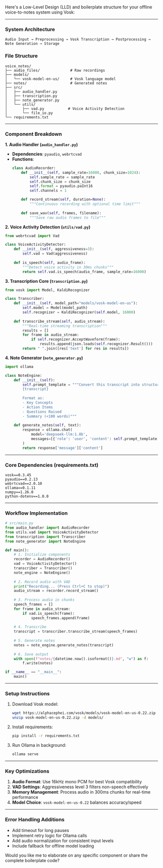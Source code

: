 Here's a Low-Level Design (LLD) and boilerplate structure for your offline voice-to-notes system using Vosk:

---

### **System Architecture**
```
Audio Input → Preprocessing → Vosk Transcription → Postprocessing → Note Generation → Storage
```

### **File Structure**
```
voice_notes/
├── audio_files/              # Raw recordings
├── models/
│   └── vosk-model-en-us/     # Vosk language model
├── notes/                    # Generated notes
├── src/
│   ├── audio_handler.py
│   ├── transcription.py
│   ├── note_generator.py
│   └── utils/
│       ├── vad.py           # Voice Activity Detection
│       └── file_io.py
└── requirements.txt
```

---

### **Component Breakdown**

**1. Audio Handler (`audio_handler.py`)**
- **Dependencies**: `pyaudio`, `webrtcvad`
- **Functions**:
  ```python
  class AudioRecorder:
      def __init__(self, sample_rate=16000, chunk_size=1024):
          self.sample_rate = sample_rate
          self.chunk_size = chunk_size
          self.format = pyaudio.paInt16
          self.channels = 1

      def record_stream(self, duration=None):
          """Continuous recording with optional time limit"""
          
      def save_wav(self, frames, filename):
          """Save raw audio frames to file"""
  ```

**2. Voice Activity Detection (`utils/vad.py`)**
```python
from webrtcvad import Vad

class VoiceActivityDetector:
    def __init__(self, aggressiveness=3):
        self.vad = Vad(aggressiveness)
    
    def is_speech(self, audio_frame):
        """Detect voice activity in 30ms chunks"""
        return self.vad.is_speech(audio_frame, sample_rate=16000)
```

**3. Transcription Core (`transcription.py`)**
```python
from vosk import Model, KaldiRecognizer

class Transcriber:
    def __init__(self, model_path="models/vosk-model-en-us"):
        self.model = Model(model_path)
        self.recognizer = KaldiRecognizer(self.model, 16000)
    
    def transcribe_stream(self, audio_stream):
        """Real-time streaming transcription"""
        results = []
        for frame in audio_stream:
            if self.recognizer.AcceptWaveform(frame):
                results.append(json.loads(self.recognizer.Result()))
        return " ".join([res['text'] for res in results])
```

**4. Note Generator (`note_generator.py`)**
```python
import ollama

class NoteEngine:
    def __init__(self):
        self.prompt_template = """Convert this transcript into structured notes:
        {transcript}
        
        Format as:
        - Key Concepts
        - Action Items
        - Questions Raised
        - Summary (<100 words)"""
    
    def generate_notes(self, text):
        response = ollama.chat(
            model='deepseek-llm:1.8b',
            messages=[{'role': 'user', 'content': self.prompt_template.format(transcript=text)}]
        )
        return response['message']['content']
```

---

### **Core Dependencies (requirements.txt)**
```
vosk==0.3.45
pyaudio==0.2.13
webrtcvad==2.0.10
ollama==0.1.11
numpy==1.26.0
python-dotenv==1.0.0
```

---

### **Workflow Implementation**
```python
# src/main.py
from audio_handler import AudioRecorder
from utils.vad import VoiceActivityDetector
from transcription import Transcriber
from note_generator import NoteEngine

def main():
    # 1. Initialize components
    recorder = AudioRecorder()
    vad = VoiceActivityDetector()
    transcriber = Transcriber()
    note_engine = NoteEngine()
    
    # 2. Record audio with VAD
    print("Recording... (Press Ctrl+C to stop)")
    audio_stream = recorder.record_stream()
    
    # 3. Process audio in chunks
    speech_frames = []
    for frame in audio_stream:
        if vad.is_speech(frame):
            speech_frames.append(frame)
    
    # 4. Transcribe
    transcript = transcriber.transcribe_stream(speech_frames)
    
    # 5. Generate notes
    notes = note_engine.generate_notes(transcript)
    
    # 6. Save output
    with open(f"notes/{datetime.now().isoformat()}.md", "w") as f:
        f.write(notes)

if __name__ == "__main__":
    main()
```

---

### **Setup Instructions**
1. Download Vosk model:
   ```bash
   wget https://alphacephei.com/vosk/models/vosk-model-en-us-0.22.zip
   unzip vosk-model-en-us-0.22.zip -d models/
   ```
   
2. Install requirements:
   ```bash
   pip install -r requirements.txt
   ```

3. Run Ollama in background:
   ```bash
   ollama serve
   ```

---

### **Key Optimizations**
1. **Audio Format**: Use 16kHz mono PCM for best Vosk compatibility
2. **VAD Settings**: Aggressiveness level 3 filters non-speech effectively
3. **Memory Management**: Process audio in 300ms chunks for real-time performance
4. **Model Choice**: `vosk-model-en-us-0.22` balances accuracy/speed

---

### **Error Handling Additions**
- Add timeout for long pauses
- Implement retry logic for Ollama calls
- Add audio normalization for consistent input levels
- Include fallback for offline model loading

Would you like me to elaborate on any specific component or share the complete boilerplate code?